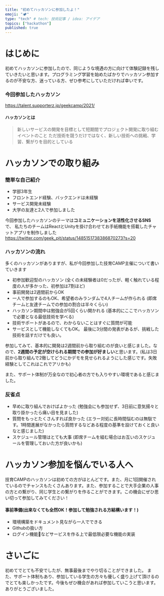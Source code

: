 ```yaml
---
title: "初めてハッカソンに参加したよ！"
emoji: "🏕"
type: "tech" # tech: 技術記事 / idea: アイデア
topics: ["hackathon"]
published: true
---
```


# はじめに
初めてハッカソンに参加したので、同じような境遇の方に向けて体験記録を残していきたいと思います。プログラミング学習を始めたばかりでハッカソン参加するのが不安な方、迷っている方、ぜひ参考にしていただければ幸いです。

### 今回参加したハッカソン
https://talent.supporterz.jp/geekcamp/2021/

#### ハッカソンとは
>新しいサービスの開発を目標として短期間でプロジェクト開発に取り組むイベントのこと
>ただ技術を競うだけではなく、新しい技術への挑戦、学習、繋がりを目的としている

# ハッカソンでの取り組み
### 簡単な自己紹介
- 学部3年生
- フロントエンド経験、バックエンドは未経験
- サービス開発未経験
- 大学の友達と2人で参加しました


今回参加したハッカソンのテーマは**コミュニケーションを活性化させるSNS**で、
私たちのチームはReactとUnityを掛け合わせてお手紙機能を搭載したチャットアプリを制作しました
https://twitter.com/geek_pjt/status/1485151738386870273?s=20

### ハッカソンの流れ
多くのハッカソンがありますが、私が今回参加した技育CAMP主催について書いていきます

- 初参加歓迎型のハッカソン
(全くの未経験者は0だったが、軽く触れている程度の人が多かった、初参加は7割ほど)
- 事前開発は2週間前からOK
- 一人で参加するのもOK、希望者のみランダムで4人チームが作られる
(即席チームと友達チームでの参加の割合は半々くらい)
- ハッカソン期間中は勉強会が5回くらい開かれる
(基本的にここでハッカソンで必要となる最低技術を学べる)
- 技術サポートがあるので、わからないことはすぐに質問が可能
- サービスとして機能しなくてもOK。
最後に3分間の発表があるが、挑戦した技術を話すだけでも良い。

参加してみて、基本的に開発は2週間前から取り組むのが良いと感じました。なので、**2週間の予定が空けられる期間での参加が好ましい**と思います。(私は3日前から取り組んで2徹してどうにかデモを見せられるようにした感じです。失敗経験としてこれはこれでアリかも)

また、サポート体制が万全なので初心者の方でも入りやすい環境であると感じました。

### 反省点
- 早めに取り組んでおけばよかった
(勉強会にも参加せず、3日前に意気揚々と取り掛かったら痛い目を見ました)
- 質問をもっとたくさんすれば良かった
(エラー対処に長時間悩むのは無駄です。1時間進展がなかったら質問するなどある程度の基準を設けておくと良いなと感じました)
- スケジュール管理はとても大事
(即席チームを組む場合はお互いのスケジュールを管理しておいた方が良いかも)

# ハッカソン参加を悩んでいる人へ
技育CAMPのハッカソンは初めての方がほとんどです。また、月に1回開催されているのでチャンスもたくさんあります。また、参加することで大手企業の人事の方との繋がり、同じ学生との繋がりを作ることができます。この機会にぜひ思い切って参加してみてください！

#### 事前準備(出来なくても全然OK！参加して勉強される方結構います！)
- 環境構築をドキュメント見ながら一人でできる
- Githubの扱い方
- ログイン機能などサービスを作る上で最低限必要な機能の実装

# さいごに
初めてでとても不安でしたが、無事最後までやり切ることができました。
また、サポート体制もあり、参加している学生の方々も優しく盛り上げて頂けるのでとても楽しかったです。今後もぜひ機会があれば参加していこうと思います。ありがとうございました。